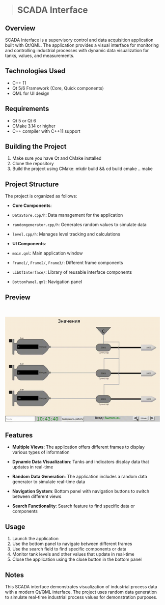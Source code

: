 ># SCADA Interface  
  
## Overview  
SCADA Interface is a supervisory control and data acquisition application built with Qt/QML. The application provides a visual interface for monitoring and controlling industrial processes with dynamic data visualization for tanks, values, and measurements.  
  
## Technologies Used  
- C++ 11  
- Qt 5/6 Framework (Core, Quick components)  
- QML for UI design  
  
## Requirements  
- Qt 5 or Qt 6  
- CMake 3.14 or higher  
- C++ compiler with C++11 support  
  
## Building the Project  
1. Make sure you have Qt and CMake installed  
2. Clone the repository  
3. Build the project using CMake:
mkdir build && cd build
cmake ..
make


## Project Structure  
The project is organized as follows:  

- **Core Components**:  
- `DataStore.cpp/h`: Data management for the application  
- `randomgenerator.cpp/h`: Generates random values to simulate data  
- `level.cpp/h`: Manages level tracking and calculations  

- **UI Components**:  
- `main.qml`: Main application window  
- `Frame1/`, `Frame2/`, `Frame3/`: Different frame components  
- `LibOfInterface/`: Library of reusable interface components  
- `BottomPanel.qml`: Navigation panel

## Preview
<br>
<br>
<img src="https://github.com/Vladblast/ScadaExample/blob/main/Example.gif"/>

## Features  
- **Multiple Views**: The application offers different frames to display various types of information  

- **Dynamic Data Visualization**: Tanks and indicators display data that updates in real-time  

- **Random Data Generation**: The application includes a random data generator to simulate real-time data  

- **Navigation System**: Bottom panel with navigation buttons to switch between different views  

- **Search Functionality**: Search feature to find specific data or components  

## Usage  
1. Launch the application  
2. Use the bottom panel to navigate between different frames  
3. Use the search field to find specific components or data  
4. Monitor tank levels and other values that update in real-time  
5. Close the application using the close button in the bottom panel  

## Notes  
This SCADA interface demonstrates visualization of industrial process data with a modern Qt/QML interface. The project uses random data generation to simulate real-time industrial process values for demonstration purposes.  

 
